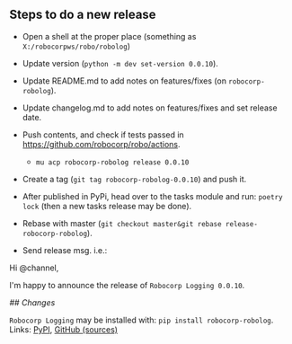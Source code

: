 
Steps to do a new release
---------------------------

- Open a shell at the proper place (something as `X:/robocorpws/robo/robolog`)

- Update version (`python -m dev set-version 0.0.10`).

- Update README.md to add notes on features/fixes (on `robocorp-robolog`).

- Update changelog.md to add notes on features/fixes and set release date.

- Push contents, and check if tests passed in https://github.com/robocorp/robo/actions.
  - `mu acp robocorp-robolog release 0.0.10`

- Create a tag (`git tag robocorp-robolog-0.0.10`) and push it.

- After published in PyPi, head over to the tasks module and run: `poetry lock` (then a new tasks release may be done).

- Rebase with master (`git checkout master&git rebase release-robocorp-robolog`).

- Send release msg. i.e.:

Hi @channel,

I'm happy to announce the release of `Robocorp Logging 0.0.10`.

*## Changes*


`Robocorp Logging` may be installed with: `pip install robocorp-robolog`.
Links: [PyPI](https://pypi.org/project/robocorp-robolog/), [GitHub (sources)](https://github.com/robocorp/robocorp-robolog)